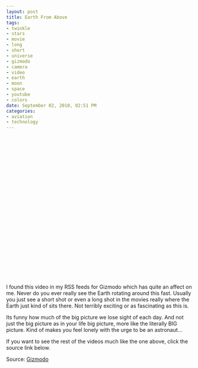 ```yaml
--- 
layout: post
title: Earth From Above
tags: 
- twinkle
- stars
- movie
- long
- short
- universe
- gizmodo
- camera
- video
- earth
- moon
- space
- youtube
- colors
date: September 02, 2010, 02:51 PM
categories: 
- aviation
- technology
---
```

<object height="385" width="640"><param name="movie" value="http://www.youtube.com/v/AhkPe2FVIlA&color1=0xb1b1b1&color2=0xd0d0d0&hl=en_US&feature=player_embedded&fs=1" /><param name="allowFullScreen" value="true" /><param name="allowScriptAccess" value="always" /><embed allowfullscreen="true" src="http://www.youtube.com/v/AhkPe2FVIlA&color1=0xb1b1b1&color2=0xd0d0d0&hl=en_US&feature=player_embedded&fs=1" allowscriptaccess="always" type="application/x-shockwave-flash" height="385" width="640"></embed></object>

I found this video in my RSS feeds for Gizmodo which has quite an affect on me. Never do you ever really see the Earth rotating around this fast. Usually you just see a short shot or even a long shot in the movies really where the Earth just kind of sits there. Not terribly exciting or as fascinating as this is.

Its funny how much of the big picture we lose sight of each day. And not just the big picture as in your life big picture, more like the literally BIG picture. Kind of makes you feel lonely with the urge to be an astronaut...

If you want to see the rest of the videos much like the one above, click the source link below.

Source: [Gizmodo](http://gizmodo.com/5628171/the-earth-rolling-under-an-astronaut-at-17239mph)
